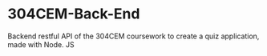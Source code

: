 # 304CEM-Back-End
Backend restful API of the 304CEM coursework to create a quiz application, made with Node. JS
